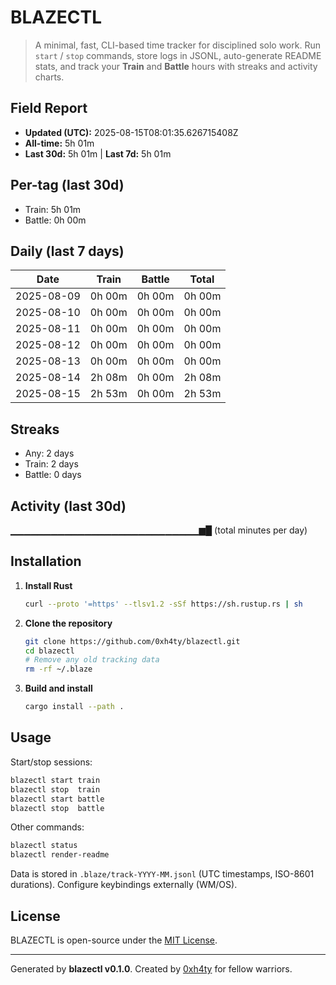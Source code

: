 # BLAZECTL

> A minimal, fast, CLI-based time tracker for disciplined solo work.
    Run `start` / `stop` commands, store logs in JSONL, auto-generate README stats,
    and track your **Train** and **Battle** hours with streaks and activity charts.

## Field Report

- **Updated (UTC):** 2025-08-15T08:01:35.626715408Z
- **All-time:** 5h 01m
- **Last 30d:** 5h 01m  |  **Last 7d:** 5h 01m

## Per-tag (last 30d)
- Train: 5h 01m
- Battle: 0h 00m

## Daily (last 7 days)
| Date       | Train | Battle | Total |
|------------|-------|--------|-------|
| 2025-08-09 | 0h 00m | 0h 00m | 0h 00m |
| 2025-08-10 | 0h 00m | 0h 00m | 0h 00m |
| 2025-08-11 | 0h 00m | 0h 00m | 0h 00m |
| 2025-08-12 | 0h 00m | 0h 00m | 0h 00m |
| 2025-08-13 | 0h 00m | 0h 00m | 0h 00m |
| 2025-08-14 | 2h 08m | 0h 00m | 2h 08m |
| 2025-08-15 | 2h 53m | 0h 00m | 2h 53m |

## Streaks
- Any: 2 days
- Train: 2 days
- Battle: 0 days

## Activity (last 30d)
▁▁▁▁▁▁▁▁▁▁▁▁▁▁▁▁▁▁▁▁▁▁▁▁▁▁▁▁▆█ (total minutes per day)

## Installation
1. **Install Rust**
   ```bash
   curl --proto '=https' --tlsv1.2 -sSf https://sh.rustup.rs | sh
   ```
2. **Clone the repository**
   ```bash
   git clone https://github.com/0xh4ty/blazectl.git
   cd blazectl
   # Remove any old tracking data
   rm -rf ~/.blaze
   ```
3. **Build and install**
   ```bash
   cargo install --path .
   ```

## Usage
Start/stop sessions:
```bash
blazectl start train
blazectl stop  train
blazectl start battle
blazectl stop  battle
```
Other commands:
```bash
blazectl status
blazectl render-readme
```
Data is stored in `.blaze/track-YYYY-MM.jsonl` (UTC timestamps, ISO-8601 durations).
Configure keybindings externally (WM/OS).

## License
BLAZECTL is open-source under the [MIT License](LICENSE).

---

Generated by **blazectl v0.1.0**.
Created by [0xh4ty](https://github.com/0xh4ty) for fellow warriors.
